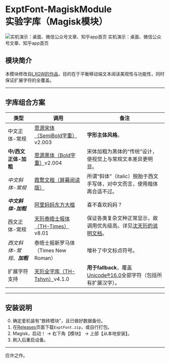# ExptFont-MagiskModule<br>实验字库（Magisk模块）

![实机演示：桌面、微信公众号文章、知乎app首页](Presentation_1.01.png) 实机演示：桌面、微信公众号文章、知乎app首页

## 模块简介
本模块修改自[LXGW的作品](https://github.com/lxgw/advanced-cjk-font-magisk-module-template)，目的在于平衡移动端文本阅读美观性与功能性，同时保证扩展字符的全覆盖。

---

## 字库组合方案
| 类型 | 调用 | 备注 |
|-------------------|-----------------------------------|-----------------------------------|
| 中文正体-常规 | [思源宋体（SemiBold字重）](https://github.com/notofonts/noto-cjk)v2.003 | **字形主体风格**。 |
| **中/西文正体-加粗** | [思源黑体（Bold字重）](https://github.com/notofonts/noto-cjk)v2.004 | 宋体加粗为黑体的“传统”设计，使视觉上与常规文本差异更明显。 |
| _中文斜体-常规_ | [霞鹜文楷（屏幕阅读版）](https://github.com/lxgw/LxgwWenKai-Screen)  | 所谓“斜体”（italic）脱胎于西文手写体，对中文而言，使用楷体再合适不过。 |
| _**中文斜体-加粗**_ | [阿里妈妈东方大楷](https://www.maoken.com/freefonts/17643.html) | 喜不喜欢妈妈？ |
| 西文正体-常规 | [天珩泰晤士报体（TH-Times）](http://cheonhyeong.com/Tools/Times.html)v8.01 | 保证各类复杂文种正常显示，故调用优先级高。详见[沈天珩的说明文档](http://cheonhyeong.com/Tools/Times.html)。 |
| _西文斜体-常规、**加粗**_ | 泰晤士报新罗马体（Times New Roman） | 增补了中文标点符号。 |
| 扩展字符支持 | [天珩全字库（TH-Tshyn）](http://cheonhyeong.com/Simplified/download.html)v4.1.0 | **用于fallback**，覆盖[Unicode®16.0](https://www.unicode.org/versions/Unicode16.0.0/)全部字符（包括所有扩展汉字）。 |

---

## 安装说明
0. 确定爱机装有“救砖模块”，且已做好数据备份。
1. 在[Releases](https://github.com/Fisher4124/ExptFont-MagiskModule/releases)页面下载`ExptFont.zip`，或自行打包。
2. Magisk，启动！ → 右下角【模块】 → 上部【从本地安装】。
3. 刷入后重启设备。

---

应许之作。